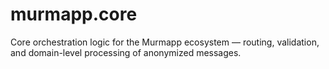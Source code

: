 # murmapp.core
Core orchestration logic for the Murmapp ecosystem — routing, validation, and domain-level processing of anonymized messages.
